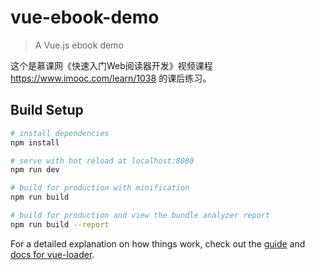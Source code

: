 # vue-ebook-demo

> A Vue.js ebook demo

这个是慕课网《快速入门Web阅读器开发》视频课程 https://www.imooc.com/learn/1038 的课后练习。

## Build Setup

``` bash
# install dependencies
npm install

# serve with hot reload at localhost:8080
npm run dev

# build for production with minification
npm run build

# build for production and view the bundle analyzer report
npm run build --report
```

For a detailed explanation on how things work, check out the [guide](http://vuejs-templates.github.io/webpack/) and [docs for vue-loader](http://vuejs.github.io/vue-loader).
